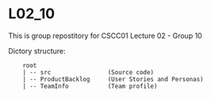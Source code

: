 # L02_10

This is group repostitory for CSCC01 Lecture 02 - Group 10  

Dictory structure:
```
    root
    | -- src                (Source code)
    | -- ProductBacklog     (User Stories and Personas)
    | -- TeamInfo           (Team profile)
```